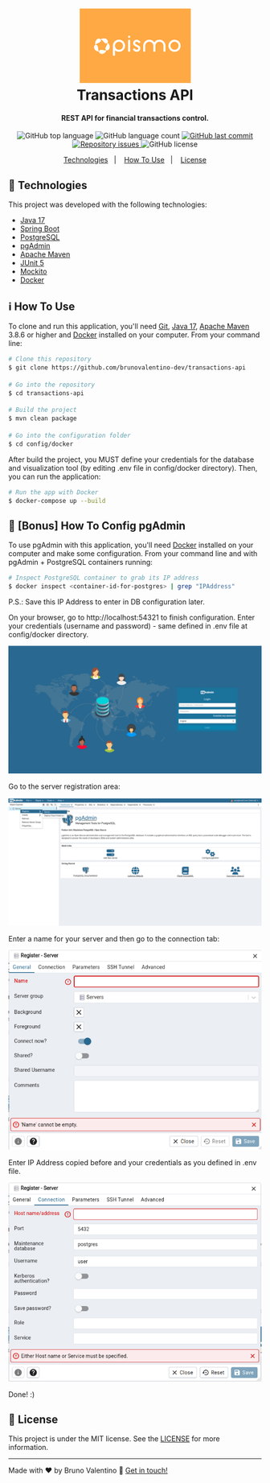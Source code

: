 <h1 align="center">
    <img alt="Pismo" src="/assets/logo.png" /> 
    <br>
    Transactions API
</h1>

<h4 align="center">
  REST API for financial transactions control.
</h4>
<p align="center"> 
  <img alt="GitHub top language" src="https://img.shields.io/github/languages/top/brunovalentino-dev/transactions-api">
  <img alt="GitHub language count" src="https://img.shields.io/github/languages/count/brunovalentino-dev/transactions-api">  
  <a href="https://github.com/brunovalentino-dev/transactions-api/commits/main">
    <img alt="GitHub last commit" src="https://img.shields.io/github/last-commit/brunovalentino-dev/transactions-api">
  </a>
  <a href="https://github.com/brunovalentino-dev/transactions-api/issues">
    <img alt="Repository issues" src="https://img.shields.io/github/issues/brunovalentino-dev/transactions-api">
  </a>
  <img alt="GitHub license" src="https://img.shields.io/github/license/brunovalentino-dev/transactions-api">
</p>

<p align="center">
  <a href="#rocket-technologies">Technologies</a>&nbsp;&nbsp;&nbsp;|&nbsp;&nbsp;&nbsp;
  <a href="#information_source-how-to-use">How To Use</a>&nbsp;&nbsp;&nbsp;|&nbsp;&nbsp;&nbsp;
  <a href="#memo-license">License</a>
</p>

## :rocket: Technologies

This project was developed with the following technologies:

-  [Java 17][java17]
-  [Spring Boot][spring-boot]
-  [PostgreSQL][postgresql] 
-  [pgAdmin][pgadmin] 
-  [Apache Maven][apache-maven]
-  [JUnit 5][junit5]
-  [Mockito][mockito] 
-  [Docker][docker]

## :information_source: How To Use

To clone and run this application, you'll need [Git](https://git-scm.com), [Java 17][java17], [Apache Maven][apache-maven] 3.8.6 or higher and [Docker][docker] installed on your computer. From your command line:

```bash
# Clone this repository
$ git clone https://github.com/brunovalentino-dev/transactions-api

# Go into the repository
$ cd transactions-api

# Build the project
$ mvn clean package

# Go into the configuration folder
$ cd config/docker
```

After build the project, you MUST define your credentials for the database and visualization tool (by editing .env file in config/docker directory). Then, you can run the application:

```bash
# Run the app with Docker
$ docker-compose up --build
```

## :gift: [Bonus] How To Config pgAdmin

To use pgAdmin with this application, you'll need [Docker][docker] installed on your computer and make some configuration. From your command line and with pgAdmin + PostgreSQL containers running:

```bash
# Inspect PostgreSQL container to grab its IP address
$ docker inspect <container-id-for-postgres> | grep "IPAddress"
```

P.S.: Save this IP Address to enter in DB configuration later.

On your browser, go to http://localhost:54321 to finish configuration. 
Enter your credentials (username and password) - same defined in .env file at config/docker directory.

![Login](/assets/login.png)

Go to the server registration area:

![Dashboard](/assets/dashboard.png)

Enter a name for your server and then go to the connection tab:

![Server](/assets/server.png)

Enter IP Address copied before and your credentials as you defined in .env file.

![Connection](/assets/connection.png)

Done! :) 

## :memo: License
This project is under the MIT license. See the [LICENSE](https://github.com/brunovalentino-dev/transactions-api/blob/main/LICENSE) for more information.

---

Made with ♥ by Bruno Valentino :wave: [Get in touch!](https://www.linkedin.com/in/bruno-valentino-31278862)

[java17]: https://www.oracle.com/java/technologies/javase/jdk17-archive-downloads.html
[spring-boot]: https://spring.io/projects/spring-boot
[postgresql]: https://www.postgresql.org/
[pgadmin]: https://www.pgadmin.org/
[apache-maven]: https://maven.apache.org/
[junit5]: https://junit.org/junit5/
[mockito]: https://github.com/mockito/mockito
[docker]: https://www.docker.com/
